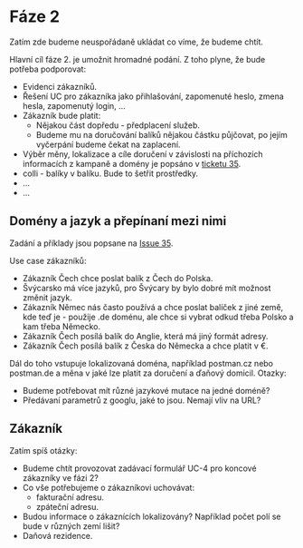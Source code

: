 # Fáze 2
Zatím zde budeme neuspořádaně ukládat co víme, že budeme chtít.

Hlavní cíl fáze 2. je umožnit hromadné podání. Z toho plyne, že bude potřeba podporovat:

* Evidenci zákazníků. 
* Řešení UC pro zákazníka jako přihlašování, zapomenuté heslo, zmena hesla, zapomenutý login, ... 
* Zákazník bude platit:
    * Nějakou část dopředu - předplacení služeb.
    * Budeme mu na doručování balíků nějakou částku půjčovat, po jejím vyčerpání budeme čekat na zaplacení.
* Výběr měny, lokalizace a cíle doručení v závislosti na příchozích informacích z kampaně a domény je popsáno v [ticketu 35][issue35].
* colli - balíky v balíku. Bude to šetřit prostředky.
* ...
* ...


## 	

## 

## Domény a jazyk a přepínaní mezi nimi

Zadání a příklady jsou popsane na [Issue 35][issue35].

Use case zákazníků:

* Zákazník Čech chce poslat balík z Čech do Polska.
* Švýcarsko má více jazyků, pro Švýcary by bylo dobré mít možnost změnit jazyk.
* Zákazník Němec nás často používá a chce poslat balíček z jiné země, kde teď je - použije .de doménu, ale chce si vybrat odkud třeba Polsko a kam třeba Německo.
* Zákazník Čech posílá balík do Anglie, která má jiný formát adresy.
* Zákazník Čech posílá balík z Česka do Německa a chce platit v €.

Dál do toho vstupuje lokalizovaná doména, například postman.cz nebo postman.de a měna v jaké lze platit za doručení a ďaňový domicil. Otazky:

- Budeme potřebovat mít různé jazykové mutace na jedné doméně?
- Předávaní parametrů z googlu, jaké to jsou. Nemají vliv na URL? 

## Zákazník

Zatím spíš otázky:

- Budeme chtít provozovat zadávací formulář UC-4 pro koncové zákazníky ve fázi 2?
- Co vše potřebujeme o zákazníkovi uchovávat:
    - fakturační adresu.
    - zpáteční adresu.
- Budou informace o zákaznících lokalizovány? Například počet polí se bude v různých zemí lišit?
- Daňová rezidence.

## 

## 


[issue35]: https://bitbucket.org/internethandel/postman/issues/35

